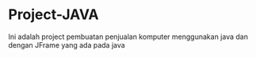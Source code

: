 # Project-JAVA
Ini adalah project pembuatan penjualan komputer menggunakan java dan dengan JFrame yang ada pada java
